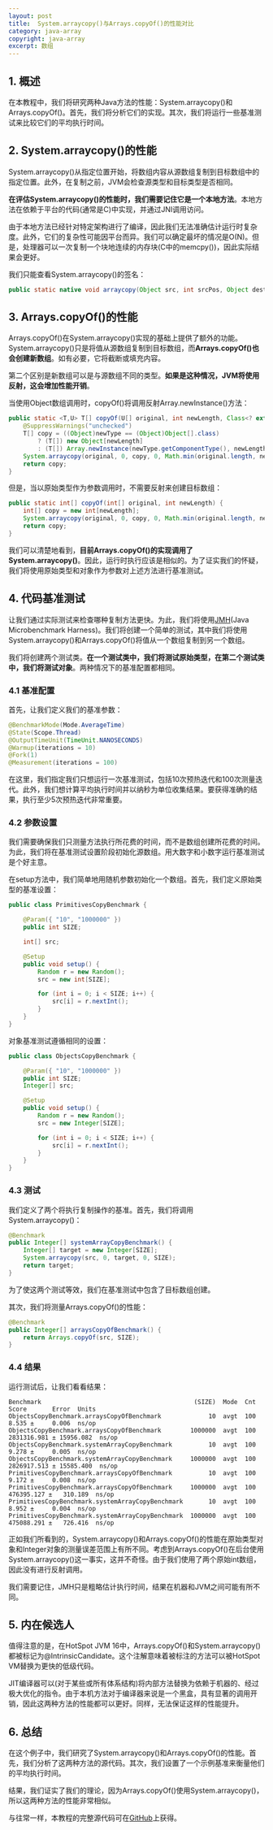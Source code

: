 ```yaml
---
layout: post
title:  System.arraycopy()与Arrays.copyOf()的性能对比
category: java-array
copyright: java-array
excerpt: 数组
---
```


## 1. 概述

在本教程中，我们将研究两种Java方法的性能：System.arraycopy()和Arrays.copyOf()。首先，我们将分析它们的实现。其次，我们将运行一些基准测试来比较它们的平均执行时间。

## 2. System.arraycopy()的性能

System.arraycopy()从指定位置开始，将数组内容从源数组复制到目标数组中的指定位置。此外，在复制之前，JVM会检查源类型和目标类型是否相同。

**在评估System.arraycopy()的性能时，我们需要记住它是一个本地方法**。本地方法在依赖于平台的代码(通常是C)中实现，并通过JNI调用访问。

由于本地方法已经针对特定架构进行了编译，因此我们无法准确估计运行时复杂度。此外，它们的复杂性可能因平台而异。我们可以确定最坏的情况是O(N)。但是，处理器可以一次复制一个块地连续的内存块(C中的memcpy())，因此实际结果会更好。

我们只能查看System.arraycopy()的签名：

```java
public static native void arraycopy(Object src, int srcPos, Object dest, int destPos, int length);
```

## 3. Arrays.copyOf()的性能

Arrays.copyOf()在System.arraycopy()实现的基础上提供了额外的功能。System.arraycopy()只是将值从源数组复制到目标数组，而**Arrays.copyOf()也会创建新数组**。如有必要，它将截断或填充内容。

第二个区别是新数组可以是与源数组不同的类型。**如果是这种情况，JVM将使用反射，这会增加性能开销**。

当使用Object数组调用时，copyOf()将调用反射Array.newInstance()方法：

```java
public static <T,U> T[] copyOf(U[] original, int newLength, Class<? extends T[]> newType) {
    @SuppressWarnings("unchecked")
    T[] copy = ((Object)newType == (Object)Object[].class) 
        ? (T[]) new Object[newLength]
        : (T[]) Array.newInstance(newType.getComponentType(), newLength);
    System.arraycopy(original, 0, copy, 0, Math.min(original.length, newLength));
    return copy;
}
```

但是，当以原始类型作为参数调用时，不需要反射来创建目标数组：

```java
public static int[] copyOf(int[] original, int newLength) {
    int[] copy = new int[newLength];
    System.arraycopy(original, 0, copy, 0, Math.min(original.length, newLength));
    return copy;
}
```

我们可以清楚地看到，**目前Arrays.copyOf()的实现调用了System.arraycopy()**。因此，运行时执行应该是相似的。为了证实我们的怀疑，我们将使用原始类型和对象作为参数对上述方法进行基准测试。

## 4. 代码基准测试

让我们通过实际测试来检查哪种复制方法更快。为此，我们将使用[JMH](https://www.baeldung.com/java-microbenchmark-harness)(Java Microbenchmark Harness)。我们将创建一个简单的测试，其中我们将使用System.arraycopy()和Arrays.copyOf()将值从一个数组复制到另一个数组。

我们将创建两个测试类。**在一个测试类中，我们将测试原始类型，在第二个测试类中，我们将测试对象**。两种情况下的基准配置都相同。

### 4.1 基准配置

首先，让我们定义我们的基准参数：

```java
@BenchmarkMode(Mode.AverageTime)
@State(Scope.Thread)
@OutputTimeUnit(TimeUnit.NANOSECONDS)
@Warmup(iterations = 10)
@Fork(1)
@Measurement(iterations = 100)
```

在这里，我们指定我们只想运行一次基准测试，包括10次预热迭代和100次测量迭代。此外，我们想计算平均执行时间并以纳秒为单位收集结果。要获得准确的结果，执行至少5次预热迭代非常重要。

### 4.2 参数设置

我们需要确保我们只测量方法执行所花费的时间，而不是数组创建所花费的时间。为此，我们将在基准测试设置阶段初始化源数组。用大数字和小数字运行基准测试是个好主意。

在setup方法中，我们简单地用随机参数初始化一个数组。首先，我们定义原始类型的基准设置：

```java
public class PrimitivesCopyBenchmark {

    @Param({ "10", "1000000" })
    public int SIZE;

    int[] src;

    @Setup
    public void setup() {
        Random r = new Random();
        src = new int[SIZE];

        for (int i = 0; i < SIZE; i++) {
            src[i] = r.nextInt();
        }
    }
}
```

对象基准测试遵循相同的设置：

```java
public class ObjectsCopyBenchmark {

    @Param({ "10", "1000000" })
    public int SIZE;
    Integer[] src;

    @Setup
    public void setup() {
        Random r = new Random();
        src = new Integer[SIZE];

        for (int i = 0; i < SIZE; i++) {
            src[i] = r.nextInt();
        }
    }
}
```

### 4.3 测试

我们定义了两个将执行复制操作的基准。首先，我们将调用System.arraycopy()：

```java
@Benchmark
public Integer[] systemArrayCopyBenchmark() {
    Integer[] target = new Integer[SIZE];
    System.arraycopy(src, 0, target, 0, SIZE);
    return target;
}
```

为了使这两个测试等效，我们在基准测试中包含了目标数组创建。

其次，我们将测量Arrays.copyOf()的性能：

```java
@Benchmark
public Integer[] arraysCopyOfBenchmark() {
    return Arrays.copyOf(src, SIZE);
}
```

### 4.4 结果

运行测试后，让我们看看结果：

```text
Benchmark                                          (SIZE)  Mode  Cnt        Score       Error  Units
ObjectsCopyBenchmark.arraysCopyOfBenchmark             10  avgt  100        8.535 ±     0.006  ns/op
ObjectsCopyBenchmark.arraysCopyOfBenchmark        1000000  avgt  100  2831316.981 ± 15956.082  ns/op
ObjectsCopyBenchmark.systemArrayCopyBenchmark          10  avgt  100        9.278 ±     0.005  ns/op
ObjectsCopyBenchmark.systemArrayCopyBenchmark     1000000  avgt  100  2826917.513 ± 15585.400  ns/op
PrimitivesCopyBenchmark.arraysCopyOfBenchmark          10  avgt  100        9.172 ±     0.008  ns/op
PrimitivesCopyBenchmark.arraysCopyOfBenchmark     1000000  avgt  100   476395.127 ±   310.189  ns/op
PrimitivesCopyBenchmark.systemArrayCopyBenchmark       10  avgt  100        8.952 ±     0.004  ns/op
PrimitivesCopyBenchmark.systemArrayCopyBenchmark  1000000  avgt  100   475088.291 ±   726.416  ns/op
```

正如我们所看到的，System.arraycopy()和Arrays.copyOf()的性能在原始类型对象和Integer对象的测量误差范围上有所不同。考虑到Arrays.copyOf()在后台使用System.arraycopy()这一事实，这并不奇怪。由于我们使用了两个原始int数组，因此没有进行反射调用。

我们需要记住，JMH只是粗略估计执行时间，结果在机器和JVM之间可能有所不同。

## 5. 内在候选人

值得注意的是，在HotSpot JVM 16中，Arrays.copyOf()和System.arraycopy()都被标记为@IntrinsicCandidate。这个注解意味着被标注的方法可以被HotSpot VM替换为更快的低级代码。

JIT编译器可以(对于某些或所有体系结构)将内部方法替换为依赖于机器的、经过极大优化的指令。由于本机方法对于编译器来说是一个黑盒，具有显著的调用开销，因此这两种方法的性能都可以更好。同样，无法保证这样的性能提升。

## 6. 总结

在这个例子中，我们研究了System.arraycopy()和Arrays.copyOf()的性能。首先，我们分析了这两种方法的源代码。其次，我们设置了一个示例基准来衡量他们的平均执行时间。

结果，我们证实了我们的理论，因为Arrays.copyOf()使用System.arraycopy()，所以这两种方法的性能非常相似。

与往常一样，本教程的完整源代码可在[GitHub](https://github.com/tuyucheng7/taketoday-tutorial4j/tree/master/java-core-modules/java-arrays-operations-advanced)上获得。